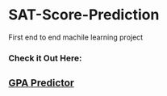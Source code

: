 # SAT-Score-Prediction
First end to end machile learning project<br>
<h3>Check it Out Here:<a href="https://sat-prediction.herokuapp.com"><h3>GPA Predictor</a></h3>
